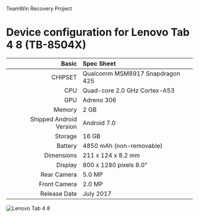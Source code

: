 TeamWin Recovery Project

Device configuration for Lenovo Tab 4 8 (TB-8504X)
=====================================

Basic   | Spec Sheet
-------:|:-------------------------
CHIPSET | Qualcomm MSM8917 Snapdragon 425
CPU     | Quad-core 2.0 GHz Cortex-A53
GPU     | Adreno 306
Memory  | 2 GB
Shipped Android Version | Android 7.0
Storage | 16 GB
Battery | 4850 mAh (non-removable)
Dimensions | 211 x 124 x 8.2 mm
Display | 800 x 1280 pixels 8.0"
Rear Camera  | 5.0 MP
Front Camera | 2.0 MP
Release Date | July 2017

![Lenovo Tab 4 8](http://cdn2.gsmarena.com/vv/pics/lenovo/lenovo-tab-4-8-1.jpg "Lenovo Tab 4 8")

